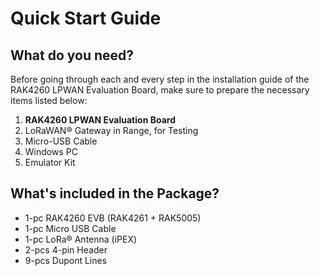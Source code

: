 # Quick Start Guide

<rk-img
  src="/assets/images/quick-start-guide/rak4260/2quick-start-guide/rak4260-overview2.png"
  width="50%"
  figure-number="1"
  caption="Back View of the Evaluation Board"
/>

## What do you need?

Before going through each and every step in the installation guide of the RAK4260 LPWAN Evaluation Board, make sure to prepare the necessary items listed below:

1. **RAK4260 LPWAN Evaluation Board**
2. LoRaWAN® Gateway in Range, for Testing
3. Micro-USB Cable
4. Windows PC
5. Emulator Kit


<rk-btn
  src="https://store.rakwireless.com/products/rak4260-evaluation-board"
  label="Buy a RAK4260 LPWAN Evaluation Board"
/>

## What's included in the Package?

* 1-pc RAK4260 EVB (RAK4261 + RAK5005)
* 1-pc Micro USB Cable
* 1-pc LoRa® Antenna (iPEX)
* 2-pcs 4-pin Header
* 9-pcs Dupont Lines
